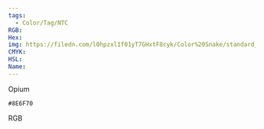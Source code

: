 ```yaml
---
tags:
  - Color/Tag/NTC
RGB:
Hex:
img: https://filedn.com/l0hpzxl1f01yT7GHxtF8cyk/Color%20Snake/standard_csv_to_svg/8E6F70.svg
CMYK:
HSL:
Name:
---
```

Opium
```palette
#8E6F70
```
RGB
